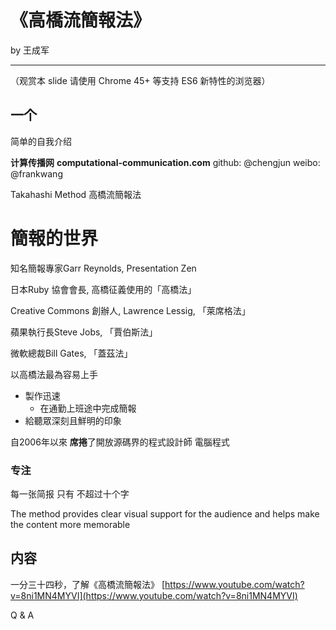 # 《高橋流簡報法》
  by 王成军

  ________________________________
  （观赏本 slide 请使用 Chrome 45+ 等支持 ES6 新特性的浏览器）



## 一个
  简单的自我介绍

**计算传播网**
**computational-communication.com**
github: @chengjun
weibo: @frankwang

Takahashi Method
高橋流簡報法

# 簡報的世界
知名簡報專家Garr Reynolds,
Presentation Zen

日本Ruby 協會會長,
高橋征義使用的「高橋法」

Creative Commons 創辦人,
Lawrence Lessig,
「萊席格法」

蘋果執行長Steve Jobs,
「賈伯斯法」

微軟總裁Bill Gates,
「蓋茲法」


以高橋法最為容易上手
- 製作迅速
  - 在通勤上班途中完成簡報
- 給聽眾深刻且鮮明的印象

自2006年以來
**席捲**了開放源碼界的程式設計師
電腦程式

### **专注**

每一张简报
只有
不超过十个字

The method provides
clear visual support
for the audience
and helps make
the content more memorable

## **内容**
一分三十四秒，了解《高橋流簡報法》
[https://www.youtube.com/watch?v=8ni1MN4MYVI](https://www.youtube.com/watch?v=8ni1MN4MYVI)


Q & A
